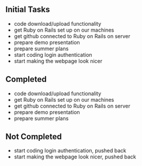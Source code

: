 ## Initial Tasks
- code download/upload functionality
- get Ruby on Rails set up on our machines
- get github connected to Ruby on Rails on server
- prepare demo presentation
- prepare summer plans
- start coding login authentication
- start making the webpage look nicer

## Completed
- code download/upload functionality
- get Ruby on Rails set up on our machines
- get github connected to Ruby on Rails on server
- prepare demo presentation
- prepare summer plans

## Not Completed
- start coding login authentication, pushed back
- start making the webpage look nicer, pushed back
